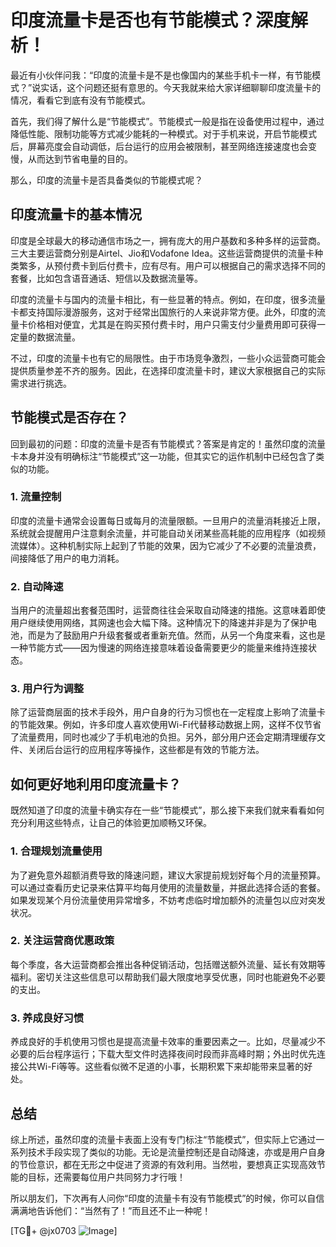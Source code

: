 # 印度流量卡是否也有节能模式？深度解析！

最近有小伙伴问我：“印度的流量卡是不是也像国内的某些手机卡一样，有节能模式？”说实话，这个问题还挺有意思的。今天我就来给大家详细聊聊印度流量卡的情况，看看它到底有没有节能模式。

首先，我们得了解什么是“节能模式”。节能模式一般是指在设备使用过程中，通过降低性能、限制功能等方式减少能耗的一种模式。对于手机来说，开启节能模式后，屏幕亮度会自动调低，后台运行的应用会被限制，甚至网络连接速度也会变慢，从而达到节省电量的目的。

那么，印度的流量卡是否具备类似的节能模式呢？

## 印度流量卡的基本情况

印度是全球最大的移动通信市场之一，拥有庞大的用户基数和多种多样的运营商。三大主要运营商分别是Airtel、Jio和Vodafone Idea。这些运营商提供的流量卡种类繁多，从预付费卡到后付费卡，应有尽有。用户可以根据自己的需求选择不同的套餐，比如包含语音通话、短信以及数据流量等。

印度的流量卡与国内的流量卡相比，有一些显著的特点。例如，在印度，很多流量卡都支持国际漫游服务，这对于经常出国旅行的人来说非常方便。此外，印度的流量卡价格相对便宜，尤其是在购买预付费卡时，用户只需支付少量费用即可获得一定量的数据流量。

不过，印度的流量卡也有它的局限性。由于市场竞争激烈，一些小众运营商可能会提供质量参差不齐的服务。因此，在选择印度流量卡时，建议大家根据自己的实际需求进行挑选。

## 节能模式是否存在？

回到最初的问题：印度的流量卡是否有节能模式？答案是肯定的！虽然印度的流量卡本身并没有明确标注“节能模式”这一功能，但其实它的运作机制中已经包含了类似的功能。

### 1. 流量控制

印度的流量卡通常会设置每日或每月的流量限额。一旦用户的流量消耗接近上限，系统就会提醒用户注意剩余流量，并可能自动关闭某些高耗能的应用程序（如视频流媒体）。这种机制实际上起到了节能的效果，因为它减少了不必要的流量浪费，间接降低了用户的电力消耗。

### 2. 自动降速

当用户的流量超出套餐范围时，运营商往往会采取自动降速的措施。这意味着即使用户继续使用网络，其网速也会大幅下降。这种情况下的降速并非是为了保护电池，而是为了鼓励用户升级套餐或者重新充值。然而，从另一个角度来看，这也是一种节能方式——因为慢速的网络连接意味着设备需要更少的能量来维持连接状态。

### 3. 用户行为调整

除了运营商层面的技术手段外，用户自身的行为习惯也在一定程度上影响了流量卡的节能效果。例如，许多印度人喜欢使用Wi-Fi代替移动数据上网，这样不仅节省了流量费用，同时也减少了手机电池的负担。另外，部分用户还会定期清理缓存文件、关闭后台运行的应用程序等操作，这些都是有效的节能方法。

## 如何更好地利用印度流量卡？

既然知道了印度的流量卡确实存在一些“节能模式”，那么接下来我们就来看看如何充分利用这些特点，让自己的体验更加顺畅又环保。

### 1. 合理规划流量使用

为了避免意外超额消费导致的降速问题，建议大家提前规划好每个月的流量预算。可以通过查看历史记录来估算平均每月使用的流量数量，并据此选择合适的套餐。如果发现某个月份流量使用异常增多，不妨考虑临时增加额外的流量包以应对突发状况。

### 2. 关注运营商优惠政策

每个季度，各大运营商都会推出各种促销活动，包括赠送额外流量、延长有效期等福利。密切关注这些信息可以帮助我们最大限度地享受优惠，同时也能避免不必要的支出。

### 3. 养成良好习惯

养成良好的手机使用习惯也是提高流量卡效率的重要因素之一。比如，尽量减少不必要的后台程序运行；下载大型文件时选择夜间时段而非高峰时期；外出时优先连接公共Wi-Fi等等。这些看似微不足道的小事，长期积累下来却能带来显著的好处。

## 总结

综上所述，虽然印度的流量卡表面上没有专门标注“节能模式”，但实际上它通过一系列技术手段实现了类似的功能。无论是流量控制还是自动降速，亦或是用户自身的节俭意识，都在无形之中促进了资源的有效利用。当然啦，要想真正实现高效节能的目标，还需要每位用户共同努力才行哦！

所以朋友们，下次再有人问你“印度的流量卡有没有节能模式”的时候，你可以自信满满地告诉他们：“当然有了！”而且还不止一种呢！

[TG💪+ @jx0703 ![Image](https://github.com/user-attachments/assets/dbca1d08-cadb-493c-b0ec-ad6f7a83f270)]